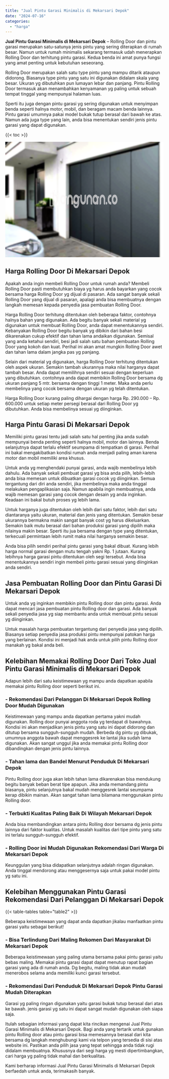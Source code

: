 ```yaml
---
title: "Jual Pintu Garasi Minimalis di Mekarsari Depok"
date: "2024-07-16"
categories: 
  - "harga"
---
```


**Jual Pintu Garasi Minimalis di Mekarsari Depok** – Rolling Door dan pintu garasi merupakan satu-satunya jenis pintu yang sering diterapkan di rumah besar. Namun untuk rumah minimalis sekarang termasuk udah menerapkan Rolling Door dan terhitung pintu garasi. Kedua benda ini amat punya fungsi yang amat penting untuk kebutuhan seseorang.

Rolling Door merupakan salah satu type pintu yang mampu ditarik ataupun didorong. Biasanya type pintu yang satu ini digunakan didalam skala yang besar. Ukuran yg dibutuhkan pun lumayan lebar dan panjang. Pintu Rolling Door termasuk akan menambahkan kenyamanan yg paling untuk sebuah tempat tinggal yang mempunyai halaman luas.

Sperti itu juga dengan pintu garasi yg sering digunakan untuk menyimpan benda seperti halnya motor, mobil, dan beragam macam benda lainnya. Pintu garasi umumnya pakai model bukak tutup berasal dari bawah ke atas. Namun ada juga type yang lain, anda bisa menentukan sendiri jenis pintu garasi yang dapat digunakan.

{{< toc >}}

![Jual Pintu Garasi Minimalis di Mekarsari Depok](/images/pintu-garasi-57.png)

## Harga Rolling Door Di Mekarsari Depok

Apakah anda ingin membeli Rolling Door untuk rumah anda? Membeli Rolling Door pasti membutuhkan biaya yg harus anda bayarkan yang cocok bersama harga Rolling Door yg dijual di pasaran. Ada sangat banyak sekali Rolling Door yang dijual di pasaran, apalagi anda bisa membuatnya dengan langkah memesan kepada penyedia jasa pembuatan Rolling Door.

Harga Rolling Door terhitung ditentukan oleh beberapa faktor, contohnya halnya bahan yang digunakan. Ada begitu banyak sekali material yg digunakan untuk membuat Rolling Door, anda dapat menentukannya sendiri. Kebanyakan Rolling Door begitu banyak yg dibikin dari bahan besi dikarenakan cukup efektif dan tahan lama andaikan digunakan. Semisal yang anda ketahui sendiri, besi jadi salah satu bahan pembuatan Rolling Door yang kokoh dan kuat. Perihal ini akan amat mungkin Rolling Door awet dan tahan lama dalam jangka pas yg panjang.

Selain dari material yg digunakan, harga Rolling Door terhitung ditentukan oleh aspek ukuran. Semakin tambah ukurannya maka nilai harganya dapat tambah besar. Anda dapat memilihnya sendiri sesuai dengan keperluan yang dibutuhkan. contohnya anda dapat membikin Rolling Door bersama dg ukuran panjang 5 mtr. bersama dengan tinggi 1 meter. Maka anda perlu membelinya yang cocok bersama dengan ukuran yg telah ditentukan.

Harga Rolling Door kurang paling dihargai dengan harga Rp. 290.000 – Rp. 600.000 untuk setiap meter persegi berasal dari Rolling Door yg dibutuhkan. Anda bisa membelinya sesuai yg diinginkan.

## Harga Pintu Garasi Di Mekarsari Depok

Memiliki pintu garasi tentu jadi salah satu hal penting jika anda sudah mempunyai benda penting seperti halnya mobil, motor dan lainnya. Benda selanjutnya dapat terlalu efektif seumpama di tempatkan di garasi. Perihal ini bakal mengakibatkan kondisi rumah anda menjadi paling aman karena motor dan mobil memiliki area khusus.

Untuk anda yg menghendaki punyai garasi, anda wajib membelinya lebih dahulu. Ada banyak sekali pembuat garasi yg bisa anda pilih, lebih-lebih anda bisa memesan untuk dibuatkan garasi cocok yg diinginkan. Semua tergantung dari diri anda sendiri, jika membelinya maka anda tinggal melakukan pengaplikasian saja. Namun apabila ingin membuatnya, anda wajib memesan garasi yang cocok dengan desain yg anda inginkan. Keadaan ini bakal butuh proses yg lebih lama.

Untuk harganya juga ditentukan oleh lebih dari satu faktor, lebih dari satu diantaranya yaitu ukuran, material dan jenis yang ditentukan. Semakin besar ukurannya bermakna makin sangat banyak cost yg harus dikeluarkan. Semakin baik mutu berasal dari bahan produksi garasi yang dipilih maka nilainya makin besar. Sperti itu jua bersama dengan type yang ditentukan, terkecuali permintaan lebih rumit maka nilai harganya semakin besar.

Anda bisa pilih sendiri perihal pintu garasi yang bakal dibuat. Kurang lebih harga normal garasi dengan mutu tengah yakni Rp. 1 jutaan. Kurang lebihnya harga garasi pintu ditentukan oleh segi tersebut. Anda bisa menentukannya sendiri ingin membeli pintu garasi sesuai yang diinginkan anda sendiri.

## Jasa Pembuatan Rolling Door dan Pintu Garasi Di Mekarsari Depok

Untuk anda yg inginkan membikin pintu Rolling door dan pintu garasi. Anda dapat mencari jasa pembuatan pintu Rolling door dan garasi. Ada banyak sekali penyedia jasa yg siap membantu anda untuk membuat pintu sesuai yg diinginkan.

Untuk masalah harga pembuatan tergantung dari penyedia jasa yang dipilih. Biasanya setiap penyedia jasa produksi pintu mempunyai patokan harga yang berlainan. Kondisi ini menjadi hak anda untuk pilih pintu Rolling door manakah yg bakal anda beli.

## Kelebihan Memakai Rolling Door Dari Toko Jual Pintu Garasi Minimalis di Mekarsari Depok

Adapun lebih dari satu keistimewaan yg mampu anda dapatkan apabila memakai pintu Rolling door seperti berikut ini.

### \- Rekomendasi Dari Pelanggan Di Mekarsari Depok Rolling Door Mudah Digunakan

Keistimewaan yang mampu anda dapatkan pertama yakni mudah digunakan. Rolling door punyai anggota roda yg terdapat di bawahnya. Kondisi ini akan menjadikan jenis pintu yang satu ini dapat didorong dan ditutup bersama sungguh-sungguh mudah. Berbeda dg pintu yg dibukak, umumnya anggota bawah dapat menggesrek ke lantai jika sudah lama digunakan. Akan sangat unggul jika anda memakai pintu Rolling door dibandingkan dengan jenis pintu lainnya.

### \- Tahan lama dan Bandel Menurut Penduduk Di Mekarsari Depok

Pintu Rolling door juga akan lebih tahan lama dikarenakan bisa mendukung begitu banyak beban berat tipe apapun. Jika anda memandang pintu biasanya, pintu selanjutnya bakal mudah menggesrek lantai seumpama kerap dibikin mainan. Akan sangat tahan lama bilamana menggunakan pintu Rolling door.

### \- Terbukti Kualitas Paling Baik Di Wilayah Mekarsari Depok

Anda bisa membandingkan antara pintu Rolling door bersama dg jenis pintu lainnya dari faktor kualitas. Untuk masalah kualitas dari tipe pintu yang satu ini terlalu sungguh-sungguh efektif.

### \- Rolling Door ini Mudah Digunakan Rekomendasi Dari Warga Di Mekarsari Depok

Keunggulan yang bisa didapatkan selanjutnya adalah ringan digunakan. Anda tinggal mendorong atau menggesernya saja untuk pakai model pintu yg satu ini.

## Kelebihan Menggunakan Pintu Garasi Rekomendasi Dari Pelanggan Di Mekarsari Depok

{{< table-tables table="table2" >}}

Beberapa keistimewaan yang dapat anda dapatkan jikalau manfaatkan pintu garasi yaitu sebagai berikut!

### \- Bisa Terlindung Dari Maling Rekomen Dari Masyarakat Di Mekarsari Depok

Beberapa keistimewaan yang paling utama bersama pakai pintu garasi yaitu bebas maling. Memakai pintu garasi dapat dapat menutup rapat bagian garasi yang ada di rumah anda. Dg begitu, maling tidak akan mudah menerobos selama anda memiliki kunci garasi tersebut.

### \- Rekomendasi Dari Penduduk Di Mekarsari Depok Pintu Garasi Mudah Diterapkan

Garasi yg paling ringan digunakan yaitu garasi bukak tutup berasal dari atas ke bawah. jenis garasi yg satu ini dapat sangat mudah digunakan oleh siapa saja.

Itulah sebagian informasi yang dapat kita rincikan mengenai Jual Pintu Garasi Minimalis di Mekarsari Depok. Bagi anda yang tertarik untuk gunakan pintu Rolling door atau pintu garasi bisa memesannya berasal dari kita bersama dg langkah menghubungi kami via telpon yang tersedia di sisi atas website ini. Pastikan anda pilih jasa yang tepat sehingga anda tidak rugi didalam membuatnya. Khususnya dari segi harga yg mesti dipertimbangkan, cari harga yg paling tidak mahal dan berkualitas.

Kami berharap informasi Jual Pintu Garasi Minimalis di Mekarsari Depok berfaedah untuk anda, terimakasih banyak.
